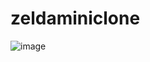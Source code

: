 # zeldaminiclone
![image](https://github.com/gabriel447/zeldaminiclone/assets/54693114/afede72d-5118-4649-a3bf-6eb48c87cfc1)

